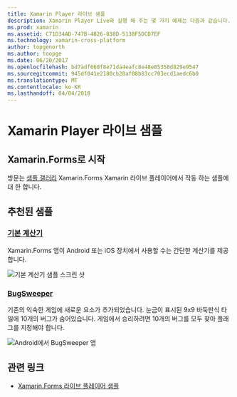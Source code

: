 ```yaml
---
title: Xamarin Player 라이브 샘플
description: Xamarin Player Live와 실행 해 주는 몇 가지 예제는 다음과 같습니다.
ms.prod: xamarin
ms.assetid: C71D34AD-747B-4826-838D-5138F5DCD7EF
ms.technology: xamarin-cross-platform
author: topgenorth
ms.author: toopge
ms.date: 06/20/2017
ms.openlocfilehash: bd7adf668f8e71da4eafc8e48e05358d829e9547
ms.sourcegitcommit: 945df041e2180cb20af08b83cc703ecd1aedc6b0
ms.translationtype: MT
ms.contentlocale: ko-KR
ms.lasthandoff: 04/04/2018
---
```

# <a name="xamarin-live-player-samples"></a>Xamarin Player 라이브 샘플

## <a name="get-started-with-xamarinforms"></a>Xamarin.Forms로 시작

방문는 [샘플 갤러리](https://developer.xamarin.com/samples/xamarin-live-player/all/) Xamarin.Forms Xamarin 라이브 플레이어에서 작동 하는 샘플에 대 한 합니다.

## <a name="featured-samples"></a>추천된 샘플

### <a name="basic-calculatorhttpsdeveloperxamarincomsamplesmobileliveplayerbasiccalculator"></a>[기본 계산기](https://developer.xamarin.com/samples/mobile/LivePlayer/BasicCalculator/)

Xamarin.Forms 앱이 Android 또는 iOS 장치에서 사용할 수는 간단한 계산기를 제공 합니다.

![기본 계산기 샘플 스크린 샷](samples-images/basic-calculator-sml.png)

### <a name="bugsweeperhttpsdeveloperxamarincomsamplesmobileliveplayerbugsweeperlp"></a>[BugSweeper](https://developer.xamarin.com/samples/mobile/LivePlayer/BugSweeperLP/)

기존의 익숙한 게임에 새로운 요소가 추가되었습니다. 눈금이 표시된 9x9 바둑판식 타일에 10개의 버그가 숨어있습니다. 게임에서 승리하려면 10개의 버그를 모두 찾아 플래그를 지정해야 합니다.

![Android에서 BugSweeper 앱](samples-images/bugsweeper-sml.png)



## <a name="related-links"></a>관련 링크

- [Xamarin.Forms 라이브 플레이어 샘플](https://developer.xamarin.com/samples/xamarin-live-player/all/)
